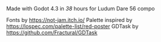 Made with Godot 4.3 in *38* hours for Ludum Dare 56 compo

Fonts by https://not-jam.itch.io/
Palette inspired by https://lospec.com/palette-list/red-poster
GDTask by https://github.com/Fractural/GDTask
